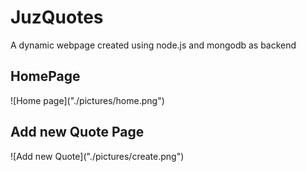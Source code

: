# JuzQuotes
A dynamic webpage created using node.js and mongodb as backend
<h2>HomePage</h2>
![Home page]("./pictures/home.png")
<h2>Add new Quote Page</h2>
![Add new Quote]("./pictures/create.png")